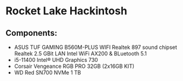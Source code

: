 # Rocket Lake Hackintosh 

## Components:
* ASUS TUF GAMING B560M-PLUS WIFI
	Realtek 897 sound chipset
	Realtek 2.5 GBit LAN
	Intel WiFi AX200 & BLuetooth 5.1
* i5-11400 
	Intel® UHD Graphics 730
* Corsair Vengeance RGB PRO 32GB (2x16GB KIT)
* WD Red SN700 NVMe 1 TB